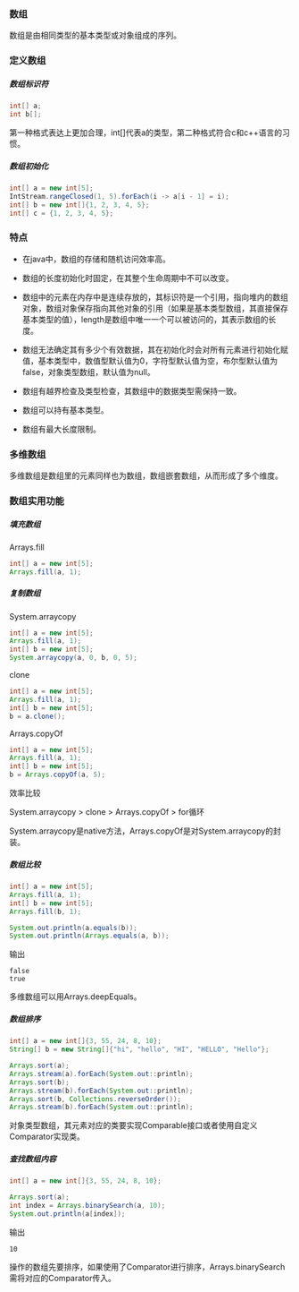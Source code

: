 ### 数组

数组是由相同类型的基本类型或对象组成的序列。

### 定义数组

##### 数组标识符

``` java
int[] a;
int b[];
```

第一种格式表达上更加合理，int[]代表a的类型，第二种格式符合c和c++语言的习惯。

##### 数组初始化

``` java
int[] a = new int[5];
IntStream.rangeClosed(1, 5).forEach(i -> a[i - 1] = i);
int[] b = new int[]{1, 2, 3, 4, 5};
int[] c = {1, 2, 3, 4, 5};
```

### 特点

* 在java中，数组的存储和随机访问效率高。

* 数组的长度初始化时固定，在其整个生命周期中不可以改变。

* 数组中的元素在内存中是连续存放的，其标识符是一个引用，指向堆内的数组对象，数组对象保存指向其他对象的引用（如果是基本类型数组，其直接保存基本类型的值），length是数组中唯一一个可以被访问的，其表示数组的长度。

* 数组无法确定其有多少个有效数据，其在初始化时会对所有元素进行初始化赋值，基本类型中，数值型默认值为0，字符型默认值为空，布尔型默认值为false，对象类型数组，默认值为null。

* 数组有越界检查及类型检查，其数组中的数据类型需保持一致。

* 数组可以持有基本类型。

* 数组有最大长度限制。

### 多维数组

多维数组是数组里的元素同样也为数组，数组嵌套数组，从而形成了多个维度。

### 数组实用功能

##### 填充数组

Arrays.fill

``` java
int[] a = new int[5];
Arrays.fill(a, 1);
```

##### 复制数组

System.arraycopy

``` java
int[] a = new int[5];
Arrays.fill(a, 1);
int[] b = new int[5];
System.arraycopy(a, 0, b, 0, 5);
```

clone

``` java
int[] a = new int[5];
Arrays.fill(a, 1);
int[] b = new int[5];
b = a.clone();
```

Arrays.copyOf

``` java
int[] a = new int[5];
Arrays.fill(a, 1);
int[] b = new int[5];
b = Arrays.copyOf(a, 5);
```

效率比较

System.arraycopy > clone > Arrays.copyOf > for循环

System.arraycopy是native方法，Arrays.copyOf是对System.arraycopy的封装。

##### 数组比较

``` java
int[] a = new int[5];
Arrays.fill(a, 1);
int[] b = new int[5];
Arrays.fill(b, 1);

System.out.println(a.equals(b));
System.out.println(Arrays.equals(a, b));
```

输出

``` text
false
true
```

多维数组可以用Arrays.deepEquals。

##### 数组排序

``` java
int[] a = new int[]{3, 55, 24, 8, 10};
String[] b = new String[]{"hi", "hello", "HI", "HELLO", "Hello"};

Arrays.sort(a);
Arrays.stream(a).forEach(System.out::println);
Arrays.sort(b);
Arrays.stream(b).forEach(System.out::println);
Arrays.sort(b, Collections.reverseOrder());
Arrays.stream(b).forEach(System.out::println);
```

对象类型数组，其元素对应的类要实现Comparable接口或者使用自定义Comparator实现类。

##### 查找数组内容

``` java
int[] a = new int[]{3, 55, 24, 8, 10};

Arrays.sort(a);
int index = Arrays.binarySearch(a, 10);
System.out.println(a[index]);
```

输出

``` text
10
```

操作的数组先要排序，如果使用了Comparator进行排序，Arrays.binarySearch需将对应的Comparator传入。